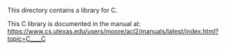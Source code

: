 This directory contains a library for C.

This C library is documented in the manual at:
https://www.cs.utexas.edu/users/moore/acl2/manuals/latest/index.html?topic=C____C
